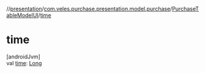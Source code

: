 //[presentation](../../../index.md)/[com.veles.purchase.presentation.model.purchase](../index.md)/[PurchaseTableModelUI](index.md)/[time](time.md)

# time

[androidJvm]\
val [time](time.md): [Long](https://kotlinlang.org/api/latest/jvm/stdlib/kotlin/-long/index.html)
